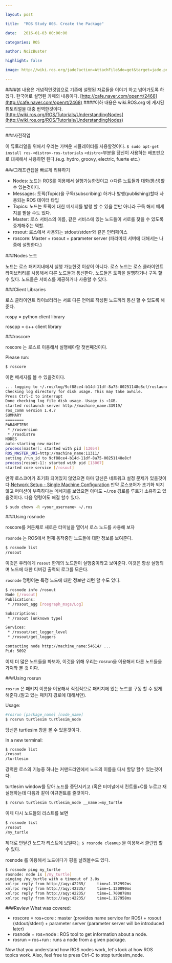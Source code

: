 ```yaml
---

layout: post

title:  "ROS Study 003. Create the Package"

date:   2016-01-03 00:00:00

categories: ROS

author: NoizBuster

highlight: false

image: http://wiki.ros.org/jade?action=AttachFile&do=get&target=jade.png

---
```


####본 내용은 개념적인것임으로 기존에 설명된 자료들을 이야기 하고 넘어가도록 하겠다.
한국어로 설명된 카페의 내용이다.
[http://cafe.naver.com/openrt/2468](http://cafe.naver.com/openrt/2468)
####이하 내용은 wiki.ROS.org 에 게시된 튜토리얼을 대충 번역한것이다.
[http://wiki.ros.org/ROS/Tutorials/UnderstandingNodes](http://wiki.ros.org/ROS/Tutorials/UnderstandingNodes)

---

###사전작업

이 튜토리얼을 위해서 우리는 가벼운 시뮬레이터를 사용할것이다.
`$ sudo apt-get install ros-<distro>-ros-tutorials`
`<distro>`부분을 당신이 사용하는 배포판으로 대체해서 사용하면 된다.(e.g. hydro, groovy, electric, fuerte etc.)

###그래프컨셉을 빠르게 리뷰하기

- Nodes: 노드는 ROS를 이용해서 실행가능한것이고 ㅇ다른 노트들과 대화(통신)할 수 있는것이다.
- Messages: 토픽(Topic)을 구독(subscribing) 하거나 발행(publishing)할때 사용되는 ROS 데이터 타입
- Topics: 노드는 토픽에 대한 메세지를 발행 할 수 있을 뿐만 아니라 구독 해서 메세지를 받을 수도 있다.
- Master: 로스 서비스의 이름, 같은 서비스에 있는 노드들이 서로를 찾을 수 있도록 중계해주는 역할.
- rosout: 로스에서 사용되는 stdout/stderr와 같은 인터페이스
- roscore: Master + rosout + parameter server (파라미터 서버에 대해서는 나중에 설명한다.)

###Nodes 노드

노드는 로스 패키지내에서 실행 가능한것 이상이 아니다. 로스 노드는 로스 클라이언트 라이브러리를 사용해서 다른 노드들과 통신한다. 노드들은 토픽을 발행하거나 구독 할 수 있다. 노드들은 서비스를 제공하거나 사용할 수 있다.

###Client Libraries

로스 클라이언트 라이브러리는 서로 다른 언어로 작성된 노드끼리 통신 할 수 있도록 해준다.

rospy = python client library

roscpp = c++ client library

###roscore

roscore 는 로스르 이용해서 실행해야할 첫번째것이다.

Please run:
```bash
$ roscore
```
이런 메세지를 볼 수 있을것이다.
```bash
... logging to ~/.ros/log/9cf88ce4-b14d-11df-8a75-00251148e8cf/roslaunch-machine_name-13039.log
Checking log directory for disk usage. This may take awhile.
Press Ctrl-C to interrupt
Done checking log file disk usage. Usage is <1GB.
started roslaunch server http://machine_name:33919/
ros_comm version 1.4.7
SUMMARY
========
PARAMETERS
 * /rosversion
 * /rosdistro
NODES
auto-starting new master
process[master]: started with pid [13054]
ROS_MASTER_URI=http://machine_name:11311/
setting /run_id to 9cf88ce4-b14d-11df-8a75-00251148e8cf
process[rosout-1]: started with pid [13067]
started core service [/rosout]
```
만약 로스코어가 초기화 되어있지 않았으면 아마 당신은 네트워크 설정 문제가 있을것이다.[Network Setup - Single Machine Configuration](http://wiki.ros.org/ROS/NetworkSetup#Single_machine_configuration)
만약 로스코어가 초기화 되지 않고 퍼미션이 부족하다는 메세지를 보았으면 아마도 ~/.ros 경로를 루트가 소유하고 있을것이다. 다음 명령어도 해결 할수 있다.
```bash
$ sudo chown -R <your_username> ~/.ros
```

###Using rosnode

roscore를 켜둔채로 새로운 터미널을 열어서 로스 노드를 사용해 보자

`rosnode` 는 ROS에서 현재 동작중인 노드들에 대한 정보를 보여준다.

```bash
$ rosnode list
/rosout
```
이것은 우리에게 `rosout` 한개의 노드만이 실행중이라고 보여준다. 이것은 항상 실행되며 노드에 대한 디버깅 출력되 로그를 모은다.

`rosnode` 명령어는 특정 노드에 대한 정보만 리턴 할 수도 있다.
```bash
$ rosnode info /rosout
Node [/rosout]
Publications:
 * /rosout_agg [rosgraph_msgs/Log]

Subscriptions:
 * /rosout [unknown type]

Services:
 * /rosout/set_logger_level
 * /rosout/get_loggers

contacting node http://machine_name:54614/ ...
Pid: 5092
```
이제 더 많은 노드들을 봐보자, 이것을 위해 우리는 rosrun을 이용해서 다른 노드들을 가져와 볼 것 이다.

###Using rosrun

`rosrun` 은 패키지 이름을 이용해서 직접적으로 패키지에 있는 노드를 구동 할 수 있게 해준다.(알고 있는 패키지 경로에 대해서만).

Usage:
```bash
#rosrun [package_name] [node_name]
$ rosrun turtlesim turtlesim_node
```

당신은 turtlesim 창을 볼 수 있을것이다.

In a new terminal:
```bash
$ rosnode list
/rosout
/turtlesim
```
강력한 로스의 기능중 하나는 커맨드라인에서 노드의 이름을 다시 할당 할수 있는것이다.


turtlesim window를 닫아 노드를 중단시키고 (혹은 터미널에서 컨트롤+C를 누르고 재실행하는데 다음과 같이 아규먼트를 줄것이다.

```bash
$ rosrun turtlesim turtlesim_node __name:=my_turtle
```
이제 다시 노드들의 리스트를 보면

```bash
$ rosnode list
/rosout
/my_turtle
```

제대로 안닫긴 노드가 리스트에 보일때는 `$ rosnode cleanup` 을 이용해서 클린업 할 수 있다.

rosnode 를 이용해서 노드에다가 핑을 날려볼수도 있다.
```bash
$ rosnode ping my_turtle
rosnode: node is [/my_turtle]
pinging /my_turtle with a timeout of 3.0s
xmlrpc reply from http://aqy:42235/     time=1.152992ms
xmlrpc reply from http://aqy:42235/     time=1.120090ms
xmlrpc reply from http://aqy:42235/     time=1.700878ms
xmlrpc reply from http://aqy:42235/     time=1.127958ms
```

###Review
What was covered:
- roscore = ros+core : master (provides name service for ROS) + rosout (stdout/stderr) + parameter server (parameter server will be introduced later)
- rosnode = ros+node : ROS tool to get information about a node.
- rosrun = ros+run : runs a node from a given package.

Now that you understand how ROS nodes work, let's look at how ROS topics work. Also, feel free to press Ctrl-C to stop turtlesim_node.